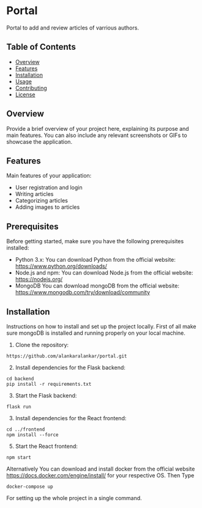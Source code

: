 # Portal

Portal to add and review articles of varrious authors.

## Table of Contents

- [Overview](#overview)
- [Features](#features)
- [Installation](#installation)
- [Usage](#usage)
- [Contributing](#contributing)
- [License](#license)

## Overview

Provide a brief overview of your project here, explaining its purpose and main features. You can also include any relevant screenshots or GIFs to showcase the application.

## Features

Main features of your application:
- User registration and login
- Writing articles
- Categorizing articles
- Adding images to articles

## Prerequisites

Before getting started, make sure you have the following prerequisites installed:

- Python 3.x: You can download Python from the official website: https://www.python.org/downloads/
- Node.js and npm: You can download Node.js from the official website: https://nodejs.org/
- MongoDB You can download mongoDB from the official website: https://www.mongodb.com/try/download/community

## Installation

Instructions on how to install and set up the project locally. First of all make sure mongoDB is installed and running properly on your local machine.

1. Clone the repository:<br>
  ```
  https://github.com/alankaralankar/portal.git
  ```
2. Install dependencies for the Flask backend:<br>
  ``` 
  cd backend
  pip install -r requirements.txt 
  ```
3. Start the Flask backend:
```
flask run
```
3. Install dependencies for the React frontend:
```
cd ../frontend
npm install --force
```
5. Start the React frontend:
```
npm start
```

Alternatively You can download and install docker from the official website https://docs.docker.com/engine/install/ for your respective OS. Then Type
```
docker-compose up
```
For setting up the whole project in a single command.


